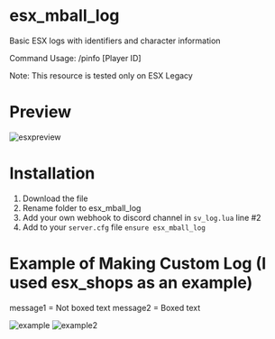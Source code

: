 # esx_mball_log
Basic ESX logs with identifiers and character information

Command Usage: /pinfo [Player ID]

Note: This resource is tested only on ESX Legacy

# Preview
![esxpreview](https://user-images.githubusercontent.com/76224425/120218922-17091280-c243-11eb-84c8-47b3b53c5a13.png)

# Installation
1. Download the file
2. Rename folder to esx_mball_log
3. Add your own webhook to discord channel in `sv_log.lua` line #2
4. Add to your `server.cfg` file ```ensure esx_mball_log```

# Example of Making Custom Log (I used esx_shops as an example)
message1 = Not boxed text
message2 = Boxed text

![example](https://user-images.githubusercontent.com/76224425/127364643-4ffa2eee-691b-41bd-91f2-c16b5d36f735.PNG)
![example2](https://user-images.githubusercontent.com/76224425/127364660-3c30713c-1479-429f-831c-fc6ae604c4bf.PNG)
